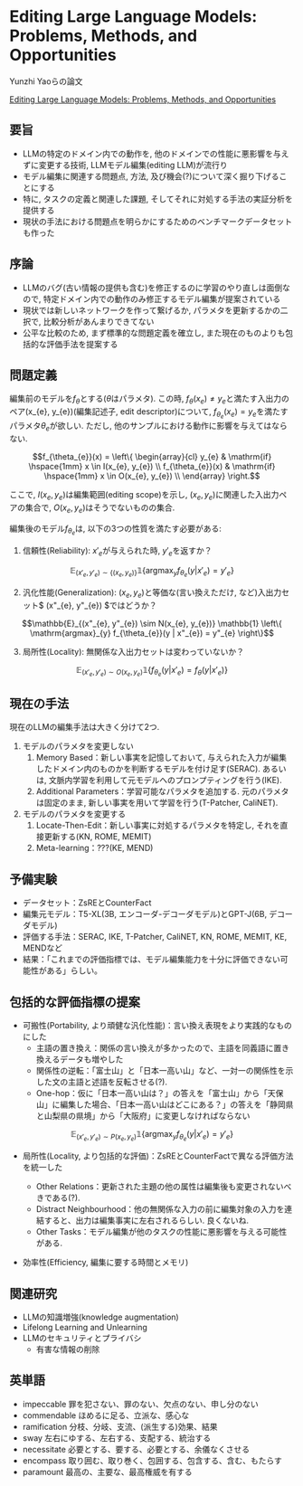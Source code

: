 # Editing Large Language Models: Problems, Methods, and Opportunities

Yunzhi Yaoらの論文

[Editing Large Language Models: Problems, Methods, and Opportunities](https://arxiv.org/abs/2305.13172 "arxiv")

## 要旨

- LLMの特定のドメイン内での動作を, 他のドメインでの性能に悪影響を与えずに変更する技術, LLMモデル編集(editing LLM)が流行り
- モデル編集に関連する問題点, 方法, 及び機会(?)について深く掘り下げることにする
- 特に, タスクの定義と関連した課題, そしてそれに対処する手法の実証分析を提供する
- 現状の手法における問題点を明らかにするためのベンチマークデータセットも作った

## 序論

- LLMのバグ(古い情報の提供も含む)を修正するのに学習のやり直しは面倒なので, 特定ドメイン内での動作のみ修正するモデル編集が提案されている
- 現状では新しいネットワークを作って繋げるか, パラメタを更新するかの二択で, 比較分析があんまりできてない
- 公平な比較のため, まず標準的な問題定義を確立し, また現在のものよりも包括的な評価手法を提案する

## 問題定義

編集前のモデルを$` f_{\theta} `$とする($` \theta `$はパラメタ). この時, $` f_{\theta}(x_{e}) \neq y_{e} `$と満たす入出力のペア(x_{e}, y_{e})(編集記述子, edit descriptor)について, $` f_{\theta_{e}}(x_{e}) = y_{e} `$を満たすパラメタ$` \theta_{e} `$が欲しい. ただし, 他のサンプルにおける動作に影響を与えてはならない.

```math
f_{\theta_{e}}(x) = \left\{
    \begin{array}{cl}
    y_{e} & \mathrm{if} \hspace{1mm} x \in I(x_{e}, y_{e}) \\
    f_{\theta_{e}}(x) & \mathrm{if} \hspace{1mm} x \in O(x_{e}, y_{e}) \\
    \end{array}
\right.
```

ここで, $` I(x_{e}, y_{e}) `$は編集範囲(editing scope)を示し, $` (x_{e}, y_{e}) `$に関連した入出力ペアの集合で, $` O(x_{e}, y_{e}) `$はそうでないものの集合.

編集後のモデル$` f_{\theta_{e}} `$は, 以下の3つの性質を満たす必要がある:

1. 信頼性(Reliability): $` x'_{e} `$が与えられた時, $` y'_{e} `$を返すか？

```math
\mathbb{E}_{(x'_{e}, y'_{e}) \sim \{(x_{e}, y_{e})\}} \mathbb{1} \left\{ \mathrm{argmax}_{y} f_{\theta_{e}}(y | x'_{e}) = y'_{e} \right\}
```

2. 汎化性能(Generalization): $` (x_{e}, y_{e}) `$と等価な(言い換えただけ, など)入出力セット$` (x"_{e}, y"_{e}) `$ではどうか？

```math
\mathbb{E}_{(x"_{e}, y"_{e}) \sim N(x_{e}, y_{e})} \mathbb{1} \left\{ \mathrm{argmax}_{y} f_{\theta_{e}}(y | x"_{e}) = y"_{e} \right\}
```

3. 局所性(Locality):  無関係な入出力セットは変わっていないか？

```math
\mathbb{E}_{(x'_{e}, y'_{e}) \sim O(x_{e}, y_{e})} \mathbb{1} \left\{ f_{\theta_{e}}(y | x'_{e}) = f_{\theta}(y | x'_{e}) \right\}
```

## 現在の手法

現在のLLMの編集手法は大きく分けて2つ.

1. モデルのパラメタを変更しない
    1. Memory Based：新しい事実を記憶しておいて, 与えられた入力が編集したドメイン内のものかを判断するモデルを付け足す(SERAC). あるいは, 文脈内学習を利用して元モデルへのプロンプティングを行う(IKE).
    2. Additional Parameters：学習可能なパラメタを追加する. 元のパラメタは固定のまま, 新しい事実を用いて学習を行う(T-Patcher, CaliNET).
2. モデルのパラメタを変更する
    1. Locate-Then-Edit：新しい事実に対処するパラメタを特定し, それを直接更新する(KN, ROME, MEMIT)
    2. Meta-learning：???(KE, MEND)

## 予備実験

- データセット：ZsREとCounterFact
- 編集元モデル：T5-XL(3B, エンコーダ-デコーダモデル)とGPT-J(6B, デコーダモデル)
- 評価する手法：SERAC, IKE, T-Patcher, CaliNET, KN, ROME, MEMIT, KE, MENDなど
- 結果：「これまでの評価指標では、モデル編集能力を十分に評価できない可能性がある」らしい。

## 包括的な評価指標の提案

- 可搬性(Portability, より頑健な汎化性能)：言い換え表現をより実践的なものにした
  - 主語の置き換え：関係の言い換えが多かったので、主語を同義語に置き換えるデータも増やした
  - 関係性の逆転：「富士山」と「日本一高い山」など、一対一の関係性を示した文の主語と述語を反転させる(?).
  - One-hop：仮に「日本一高い山は？」の答えを「富士山」から「天保山」に編集した場合、「日本一高い山はどこにある？」の答えを「静岡県と山梨県の県境」から「大阪府」に変更しなければならない

```math
\mathbb{E}_{(x'_{e}, y'_{e}) \sim P(x_{e}, y_{e})} \mathbb{1} \left\{ \mathrm{argmax}_{y} f_{\theta_{e}}(y | x'_{e}) = y'_{e} \right\}
```

- 局所性(Locality, より包括的な評価)：ZsREとCounterFactで異なる評価方法を統一した
  - Other Relations：更新された主題の他の属性は編集後も変更されないべきである(?).
  - Distract Neighbourhood：他の無関係な入力の前に編集対象の入力を連結すると、出力は編集事実に左右されるらしい. 良くないね.
  - Other Tasks：モデル編集が他のタスクの性能に悪影響を与える可能性がある.

- 効率性(Efficiency, 編集に要する時間とメモリ)

## 関連研究

- LLMの知識増強(knowledge augmentation)
- Lifelong Learning and Unlearning
- LLMのセキュリティとプライバシ
  - 有害な情報の削除

## 英単語

- impeccable 罪を犯さない、罪のない、欠点のない、申し分のない
- commendable ほめるに足る、立派な、感心な
- ramification 分枝、分岐、支流、(派生する)効果、結果
- sway 左右にゆする、左右する、支配する、統治する
- necessitate 必要とする、要する、必要とする、余儀なくさせる
- encompass 取り囲む、取り巻く、包囲する、包含する、含む、もたらす
- paramount 最高の、主要な、最高権威を有する
